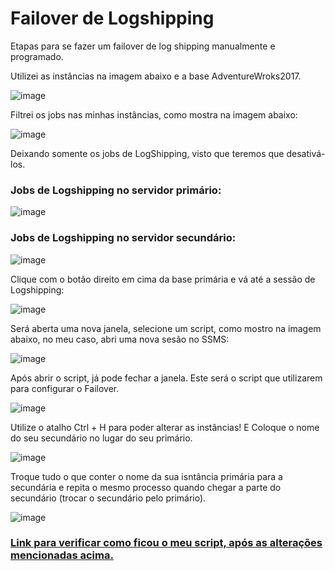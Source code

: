 # Failover de Logshipping
Etapas para se fazer um failover de log shipping manualmente e programado.

Utilizei as instâncias na imagem abaixo e a base AdventureWroks2017.

![image](https://user-images.githubusercontent.com/100159466/203073549-1f70ff2e-baef-4a1b-b193-0130e522babe.png)

Filtrei os jobs nas minhas instâncias, como mostra na imagem abaixo:

![image](https://user-images.githubusercontent.com/100159466/203074013-dfdb9158-7051-47cf-83ed-87e581794a10.png)

Deixando somente os jobs de LogShipping, visto que teremos que desativá-los.

### Jobs de Logshipping no servidor primário:

![image](https://user-images.githubusercontent.com/100159466/203074060-8926930b-e5dc-4677-8a34-b6ca7572e33c.png)

### Jobs de Logshipping no servidor secundário:

![image](https://user-images.githubusercontent.com/100159466/203074250-9ee34231-8333-4337-8c5a-db8695b832f6.png)

Clique com o botão direito em cima da base primária e vá até a sessão de Logshipping:

![image](https://user-images.githubusercontent.com/100159466/203075056-7dee8432-f5c3-4a6c-bddd-56020e0fabac.png)

Será aberta uma nova janela, selecione um script, como mostro na imagem abaixo, no meu caso, abri uma nova sesão no SSMS:

![image](https://user-images.githubusercontent.com/100159466/203075404-876a3341-1040-45d1-9e27-3b16215a92a8.png)

Após abrir o script, já pode fechar a janela. Este será o script que utilizarem para configurar o Failover.

![image](https://user-images.githubusercontent.com/100159466/203075770-182f4847-d2b7-4287-b2c4-6d1f53b0312f.png)

Utilize o atalho Ctrl + H para poder alterar as instâncias! E Coloque o nome do seu secundário no lugar do seu primário.

![image](https://user-images.githubusercontent.com/100159466/203076995-d8e3eb6d-7857-4f36-8838-485aae8f1250.png)

Troque tudo o que conter o nome da sua isntância primária para a secundária e repita o mesmo processo quando chegar a parte do secundário (trocar o secundário pelo primário).

![image](https://user-images.githubusercontent.com/100159466/203077831-b8deb419-42a7-4430-8b59-648d0f3b089e.png)

### [Link para verificar como ficou o meu script, após as alterações mencionadas acima.](https://github.com/CloretoJannuzzi/Failover-LogShipping/blob/main/failover.sql)

